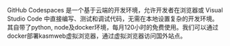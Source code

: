 
GitHub Codespaces 是一个基于云端的开发环境，允许开发者在浏览器或 Visual Studio Code 中直接编写、测试和调试代码，无需在本地设置复杂的开发环境。其自带了python, node及docker环境，每月120小时的免费使用。我们可以通过docker部署kasmweb虚拟浏览器，通过虚拟浏览器访问国外站点。
<!--stackedit_data:
eyJoaXN0b3J5IjpbMTc5MTQ3ODE3NywtMTE0Nzk4NTgyNSwxMD
M0NDQzODY0XX0=
-->